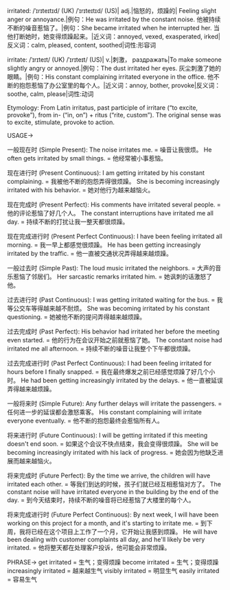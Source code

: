 irritated: /ˈɪrɪteɪtɪd/ (UK) /ˈɪrɪteɪtɪd/ (US)| adj.|恼怒的，烦躁的| Feeling slight anger or annoyance.|例句：He was irritated by the constant noise. 他被持续不断的噪音惹恼了。|例句：She became irritated when he interrupted her. 当他打断她时，她变得烦躁起来。|近义词：annoyed, vexed, exasperated, irked|反义词：calm, pleased, content, soothed|词性:形容词

irritate: /ˈɪrɪteɪt/ (UK) /ˈɪrɪteɪt/ (US)| v.|刺激， раздражать|To make someone slightly angry or annoyed.|例句：The dust irritated her eyes. 灰尘刺激了她的眼睛。|例句：His constant complaining irritated everyone in the office. 他不断的抱怨惹恼了办公室里的每个人。|近义词：annoy, bother, provoke|反义词：soothe, calm, please|词性:动词

Etymology: From Latin irritatus, past participle of irritare (“to excite, provoke”), from in- (“in, on”) + ritus (“rite, custom”).  The original sense was to excite, stimulate, provoke to action.

USAGE->

一般现在时 (Simple Present):
The noise irritates me. = 噪音让我很烦。
He often gets irritated by small things. = 他经常被小事惹恼。


现在进行时 (Present Continuous):
I am getting irritated by his constant complaining. = 我被他不断的抱怨弄得很烦躁。
She is becoming increasingly irritated with his behavior. = 她对他行为越来越恼火。


现在完成时 (Present Perfect):
His comments have irritated several people. = 他的评论惹恼了好几个人。
The constant interruptions have irritated me all day. =  持续不断的打扰让我一整天都很烦躁。


现在完成进行时 (Present Perfect Continuous):
I have been feeling irritated all morning. = 我一早上都感觉很烦躁。
He has been getting increasingly irritated by the traffic. = 他一直被交通状况弄得越来越烦躁。


一般过去时 (Simple Past):
The loud music irritated the neighbors. =  大声的音乐惹恼了邻居们。
Her sarcastic remarks irritated him. = 她讽刺的话激怒了他。


过去进行时 (Past Continuous):
I was getting irritated waiting for the bus. = 我等公交车等得越来越不耐烦。
She was becoming irritated by his constant questioning. = 她被他不断的提问弄得越来越烦躁。


过去完成时 (Past Perfect):
His behavior had irritated her before the meeting even started. = 他的行为在会议开始之前就惹恼了她。
The constant noise had irritated me all afternoon. =  持续不断的噪音让我整个下午都很烦躁。


过去完成进行时 (Past Perfect Continuous):
I had been feeling irritated for hours before I finally snapped. = 我在最终爆发之前已经感觉烦躁了好几个小时。
He had been getting increasingly irritated by the delays. = 他一直被延误弄得越来越烦躁。


一般将来时 (Simple Future):
Any further delays will irritate the passengers. = 任何进一步的延误都会激怒乘客。
His constant complaining will irritate everyone eventually. =  他不断的抱怨最终会惹恼所有人。


将来进行时 (Future Continuous):
I will be getting irritated if this meeting doesn't end soon. = 如果这个会议不快点结束，我会变得很烦躁。
She will be becoming increasingly irritated with his lack of progress. = 她会因为他缺乏进展而越来越恼火。


将来完成时 (Future Perfect):
By the time we arrive, the children will have irritated each other. = 等我们到达的时候，孩子们就已经互相惹恼对方了。
The constant noise will have irritated everyone in the building by the end of the day. = 到今天结束时，持续不断的噪音将已经惹恼了大楼里的每个人。


将来完成进行时 (Future Perfect Continuous):
By next week, I will have been working on this project for a month, and it's starting to irritate me. = 到下周，我将已经在这个项目上工作了一个月，它开始让我感到烦躁。
He will have been dealing with customer complaints all day, and he'll likely be very irritated. = 他将整天都在处理客户投诉，他可能会非常烦躁。


PHRASE->
get irritated = 生气；变得烦躁
become irritated = 生气；变得烦躁
increasingly irritated = 越来越生气
visibly irritated = 明显生气
easily irritated = 容易生气
